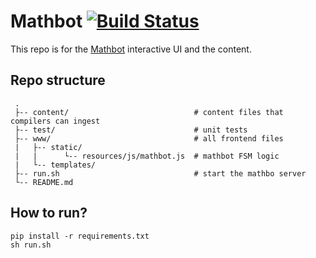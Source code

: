 # Mathbot [![Build Status](https://travis-ci.com/stanford-policylab/mathbot.svg?token=ExpCLt6UBYajQ6vSnGpy&branch=master)](https://travis-ci.com/stanford-policylab/mathbot)
This repo is for the [Mathbot](https://mathbot.stanford.edu) interactive UI and the content. 

## Repo structure 
``` 
 . 
 ├-- content/                            # content files that compilers can ingest
 ├-- test/                               # unit tests
 ├-- www/                                # all frontend files
 |   ├-- static/ 
 |   |      └-- resources/js/mathbot.js  # mathbot FSM logic  
 |   └-- templates/
 ├-- run.sh                              # start the mathbo server
 └-- README.md 
``` 

## How to run?
```
pip install -r requirements.txt
sh run.sh 
```
